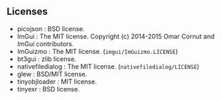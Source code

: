 ## Licenses

* picojson : BSD license.
* ImGui : The MIT license. Copyright (c) 2014-2015 Omar Cornut and ImGui contributors.
* ImGuizmo : The MIT license. (`imgui/ImGuizmo.LICENSE`)
* bt3gui : zlib license. 
* nativefiledialog : The MIT license. (`nativefiledialog/LICENSE`)
* glew : BSD/MIT license.
* tinyobjloader : MIT license.
* tinyexr : BSD license.
